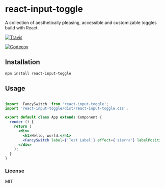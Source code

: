 # react-input-toggle

A collection of aesthetically pleasing, accessible and customizable toggles build with React.

[![Travis](https://img.shields.io/travis/enjoylife/react-input-toggle.svg?style=flat-square)](https://travis-ci.org/enjoylife/react-input-toggle)

[![Codecov](https://img.shields.io/codecov/c/github/enjoylife/react-input-toggle.svg?style=flat-square)]()

## Installation

`npm install react-input-toggle`

## Usage

```jsx

import  FancySwitch  from 'react-input-toggle';
import 'react-input-toggle/dist/react-input-toggle.css';

export default class App extends Component {
  render () {
    return (
      <div>
        <h1>Hello, world.</h1>
        <FancySwitch label={'Test Label'} effect={'sierra'} labelPosition={'left'} />
      </div>
    );
  }
}

```

### License

MIT
